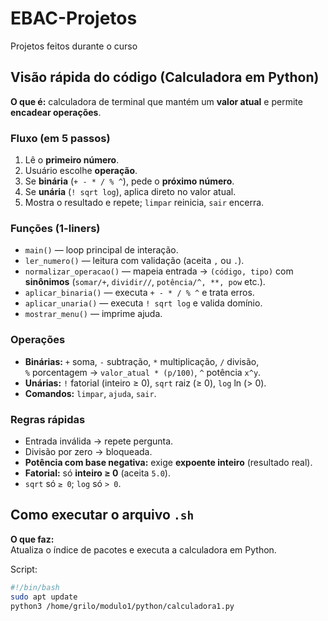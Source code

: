 # EBAC-Projetos
Projetos feitos durante o curso 
## Visão rápida do código (Calculadora em Python)

**O que é:** calculadora de terminal que mantém um **valor atual** e permite **encadear operações**.

### Fluxo (em 5 passos)
1) Lê o **primeiro número**.  
2) Usuário escolhe **operação**.  
3) Se **binária** (`+ - * / % ^`), pede o **próximo número**.  
4) Se **unária** (`! sqrt log`), aplica direto no valor atual.  
5) Mostra o resultado e repete; `limpar` reinicia, `sair` encerra.

### Funções (1-liners)
- `main()` — loop principal de interação.  
- `ler_numero()` — leitura com validação (aceita `,` ou `.`).  
- `normalizar_operacao()` — mapeia entrada → `(código, tipo)` com **sinônimos** (`somar/+`, `dividir//`, `potência/^, **, pow` etc.).  
- `aplicar_binaria()` — executa `+ - * / % ^` e trata erros.  
- `aplicar_unaria()` — executa `! sqrt log` e valida domínio.  
- `mostrar_menu()` — imprime ajuda.

### Operações
- **Binárias:** `+` soma, `-` subtração, `*` multiplicação, `/` divisão,  
  `%` porcentagem → `valor_atual * (p/100)`, `^` potência `x^y`.  
- **Unárias:** `!` fatorial (inteiro ≥ 0), `sqrt` raiz (≥ 0), `log` ln (> 0).  
- **Comandos:** `limpar`, `ajuda`, `sair`.

### Regras rápidas
- Entrada inválida → repete pergunta.  
- Divisão por zero → bloqueada.  
- **Potência com base negativa:** exige **expoente inteiro** (resultado real).  
- **Fatorial:** só **inteiro ≥ 0** (aceita `5.0`).  
- `sqrt` só `≥ 0`; `log` só `> 0`.





## Como executar o arquivo `.sh`


**O que faz:**  
Atualiza o índice de pacotes e executa a calculadora em Python.

Script:
```bash
#!/bin/bash
sudo apt update
python3 /home/grilo/modulo1/python/calculadora1.py
